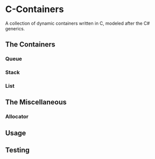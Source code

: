 # C-Containers

A collection of dynamic containers written in C, modeled after the C# generics.

## The Containers

### Queue

### Stack

### List

## The Miscellaneous

### Allocator

## Usage

## Testing



